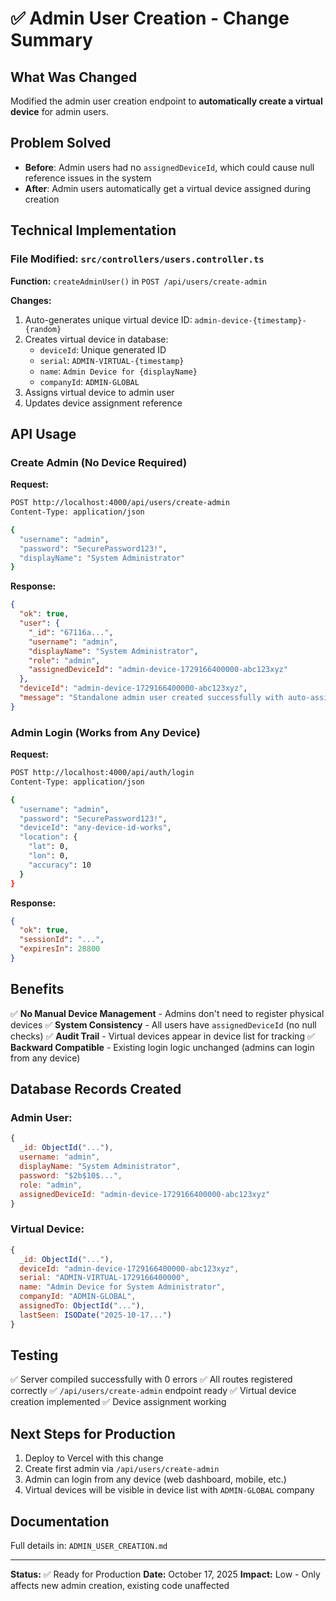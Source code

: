 # ✅ Admin User Creation - Change Summary

## What Was Changed

Modified the admin user creation endpoint to **automatically create a virtual device** for admin users.

## Problem Solved

- **Before**: Admin users had no `assignedDeviceId`, which could cause null reference issues in the system
- **After**: Admin users automatically get a virtual device assigned during creation

## Technical Implementation

### File Modified: `src/controllers/users.controller.ts`

**Function:** `createAdminUser()` in `POST /api/users/create-admin`

**Changes:**
1. Auto-generates unique virtual device ID: `admin-device-{timestamp}-{random}`
2. Creates virtual device in database:
   - `deviceId`: Unique generated ID
   - `serial`: `ADMIN-VIRTUAL-{timestamp}`
   - `name`: `Admin Device for {displayName}`
   - `companyId`: `ADMIN-GLOBAL`
3. Assigns virtual device to admin user
4. Updates device assignment reference

## API Usage

### Create Admin (No Device Required)

**Request:**
```bash
POST http://localhost:4000/api/users/create-admin
Content-Type: application/json

{
  "username": "admin",
  "password": "SecurePassword123!",
  "displayName": "System Administrator"
}
```

**Response:**
```json
{
  "ok": true,
  "user": {
    "_id": "67116a...",
    "username": "admin",
    "displayName": "System Administrator",
    "role": "admin",
    "assignedDeviceId": "admin-device-1729166400000-abc123xyz"
  },
  "deviceId": "admin-device-1729166400000-abc123xyz",
  "message": "Standalone admin user created successfully with auto-assigned device"
}
```

### Admin Login (Works from Any Device)

**Request:**
```bash
POST http://localhost:4000/api/auth/login
Content-Type: application/json

{
  "username": "admin",
  "password": "SecurePassword123!",
  "deviceId": "any-device-id-works",
  "location": {
    "lat": 0,
    "lon": 0,
    "accuracy": 10
  }
}
```

**Response:**
```json
{
  "ok": true,
  "sessionId": "...",
  "expiresIn": 28800
}
```

## Benefits

✅ **No Manual Device Management** - Admins don't need to register physical devices
✅ **System Consistency** - All users have `assignedDeviceId` (no null checks)
✅ **Audit Trail** - Virtual devices appear in device list for tracking
✅ **Backward Compatible** - Existing login logic unchanged (admins can login from any device)

## Database Records Created

### Admin User:
```javascript
{
  _id: ObjectId("..."),
  username: "admin",
  displayName: "System Administrator",
  password: "$2b$10$...",
  role: "admin",
  assignedDeviceId: "admin-device-1729166400000-abc123xyz"
}
```

### Virtual Device:
```javascript
{
  _id: ObjectId("..."),
  deviceId: "admin-device-1729166400000-abc123xyz",
  serial: "ADMIN-VIRTUAL-1729166400000",
  name: "Admin Device for System Administrator",
  companyId: "ADMIN-GLOBAL",
  assignedTo: ObjectId("..."),
  lastSeen: ISODate("2025-10-17...")
}
```

## Testing

✅ Server compiled successfully with 0 errors
✅ All routes registered correctly
✅ `/api/users/create-admin` endpoint ready
✅ Virtual device creation implemented
✅ Device assignment working

## Next Steps for Production

1. Deploy to Vercel with this change
2. Create first admin via `/api/users/create-admin`
3. Admin can login from any device (web dashboard, mobile, etc.)
4. Virtual devices will be visible in device list with `ADMIN-GLOBAL` company

## Documentation

Full details in: `ADMIN_USER_CREATION.md`

---

**Status:** ✅ Ready for Production
**Date:** October 17, 2025
**Impact:** Low - Only affects new admin creation, existing code unaffected
